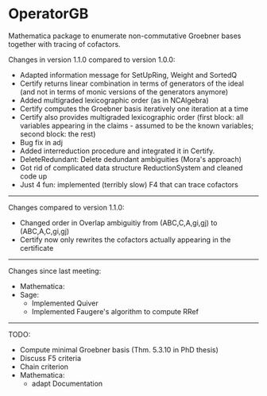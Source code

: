 # OperatorGB
Mathematica package to enumerate non-commutative Groebner bases together with tracing of cofactors.

Changes in version 1.1.0 compared to version 1.0.0:
  * Adapted information message for SetUpRing, Weight and SortedQ
  * Certify returns linear combination in terms of generators of the ideal (and not in terms of monic versions of the generators anymore)
  * Added multigraded lexicographic order (as in NCAlgebra)
  * Certify computes the Groebner basis iteratively one iteration at a time
  * Certify also provides multigraded lexicographic order (first block: all variables appearing in the claims - assumed to be the known variables; second block: the rest)
  * Bug fix in adj
  * Added interreduction procedure and integrated it in Certify.
  * DeleteRedundant: Delete dedundant ambiguities (Mora's approach)
  * Got rid of complicated data structure ReductionSystem and cleaned code up
  * Just 4 fun: implemented (terribly slow) F4 that can trace cofactors
  ---------
Changes compared to version 1.1.0:
  * Changed order in Overlap ambiguitiy from (ABC,C,A,gi,gj) to (ABC,A,C,gi,gj)
  * Certify now only rewrites the cofactors actually appearing in the certificate
  --------
Changes since last meeting:
  * Mathematica:
 * Sage:
    - Implemented Quiver
    - Implemented Faugere's algorithm to compute RRef
  ________
TODO:
  * Compute minimal Groebner basis (Thm. 5.3.10 in PhD thesis)
  * Discuss F5 criteria
  * Chain criterion
  * Mathematica:
    - adapt Documentation
  
  
